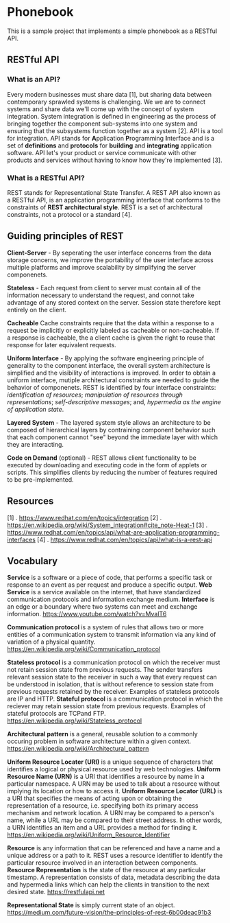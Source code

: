 # Phonebook

This is a sample project that implements a simple phonebook as a RESTful API.

## RESTful API

### What is an API?

Every modern businesses must share data [1], but sharing data between contemporary sprawled systems is challenging. We we are to connect systems and share data we'll come up with the concept of system integration.
System integration is defined in engineering as the process of bringing together the component sub-systems into one system and ensuring that the subsystems function together as a system [2]. API is a tool for integration.
API stands for **A**pplication **P**rogramming **I**nterface and is a set of **definitions** and **protocols** for **building** and **integrating** application software. API let's your product or service communicate with other products and services without having to know how they're implemented [3].

### What is a RESTful API?

REST stands for Representational State Transfer. A REST API also known as a RESTful API, is an application programming interface that conforms to the constraints of **REST architectural style**. REST is a set of architectural constraints, not a protocol or a standard [4].

## Guiding principles of REST

**Client-Server** - By seperating the user interface concerns from the data storage concerns, we improve the portability of the user interface across multiple platforms and improve scalability by simplifying the server componenets.

**Stateless** - Each request from client to server must contain all of the information necessary to understand the request, and connot take advantage of any stored context on the server. Session state therefore kept entirely on the client.

**Cacheable** Cache constraints require that the data within a response to a request be implicitly or explicitly labeled as cacheable or non-cacheable. If a response is cacheable, the a client cache is given the right to reuse that response for later equivalent requests.

**Uniform Interface** - By applying the software engineering principle of generality to the component interface, the overall system architecture is simplified and the visibility of interactions is improved. In order to obtain a uniform interface, mutiple architectural constraints are needed to guide the behavior of componenets. REST is identified by four interface constraints: _identification of resources_; _manipulation of resources through representations_; _self-descriptive messages_; and, _hypermedia as the engine of application state_.

**Layered System** - The layered system style allows an architecture to be composed of hierarchical layers by contraining component behavior such that each component cannot "see" beyond the immediate layer with which they are interacting.

**Code on Demand** (optional) - REST allows client functionality to be executed by downloading and executing code in the form of applets or scripts. This simplifies clients by reducing the number of features required to be pre-implemented.

## Resources

[1] . <https://www.redhat.com/en/topics/integration>
[2] . <https://en.wikipedia.org/wiki/System_integration#cite_note-Heat-1>
[3] . <https://www.redhat.com/en/topics/api/what-are-application-programming-interfaces>
[4] . <https://www.redhat.com/en/topics/api/what-is-a-rest-api>

## Vocabulary

**Service** is a software or a piece of code, that performs a specific task or response to an event as per request and produce a specific output.
**Web Service** is a service available on the internet, that have standardized communication protocols and information exchange medium.
**Interface** is an edge or a boundary where two systems can meet and exchange information.
<https://www.youtube.com/watch?v=MvalT6>

**Communication protocol** is a system of rules that allows two or more entities of a communication system to transmit information via any kind of variation of a physical quantity.
<https://en.wikipedia.org/wiki/Communication_protocol>

**Stateless protocol** is a communication protocol on which the receiver must not retain session state from previous requests. The sender transfers relevant session state to the receiver in such a way that every request can be understood in isolation, that is without reference to session state from previous requests retained by the receiver. Examples of stateless protocols are IP and HTTP.
**Stateful protocol** is a communication protocol in which the reciever may retain session state from previous requests. Examples of stateful protocols are TCPand FTP.
<https://en.wikipedia.org/wiki/Stateless_protocol>

**Architectural pattern** is a general, reusable solution to a commonly occuring problem in software architecture within a given context.
<https://en.wikipedia.org/wiki/Architectural_pattern>

**Uniform Resource Locater (URI)** is a unique sequence of characters that identifies a logical or physical resource used by web technologies.
**Uniform Resource Name (URN)** is a URI that identifies a resource by name in a particular namespace. A URN may be used to talk about a resource without implying its location or how to access it.
**Uniform Resource Locator (URL)** is a URI that specifies the means of acting upon or obtaining the representation of a resource, i.e. specifying both its primary access mechanism and network location.
A URN may be compared to a person's name, while a URL may be compared to their street address. In other words, a URN identifies an item and a URL provides a method for finding it.
<https://en.wikipedia.org/wiki/Uniform_Resource_Identifier>

**Resource** is any information that can be referenced and have a name and a unique address or a path to it. REST uses a resource identifier to identify the particular resource involved in an interaction between components.
**Resource Representation** is the state of the resource at any particular timestamp. A representation consists of data, metadata describing the data and hypermedia links which can help the clients in transition to the next desired state.
<https://restfulapi.net>

**Representational State** is simply current state of an object.
<https://medium.com/future-vision/the-principles-of-rest-6b00deac91b3>
